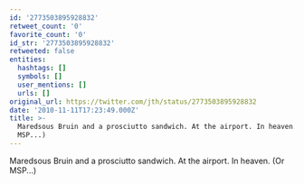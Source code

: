 ```yaml
---
id: '2773503895928832'
retweet_count: '0'
favorite_count: '0'
id_str: '2773503895928832'
retweeted: false
entities:
  hashtags: []
  symbols: []
  user_mentions: []
  urls: []
original_url: https://twitter.com/jth/status/2773503895928832
date: '2010-11-11T17:23:49.000Z'
title: >-
  Maredsous Bruin and a prosciutto sandwich. At the airport. In heaven. (Or
  MSP...)
---
```


Maredsous Bruin and a prosciutto sandwich. At the airport. In heaven. (Or MSP...)
